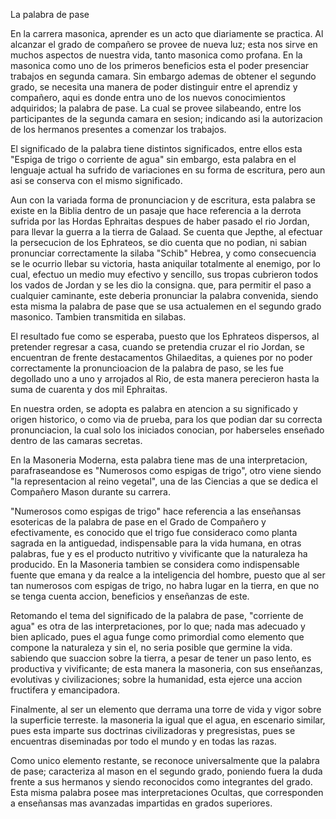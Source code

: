 La palabra de pase

En la carrera masonica, aprender es un acto que diariamente se practica. Al alcanzar el grado de compañero se provee de nueva luz; esta nos sirve en muchos 
aspectos de nuestra vida, tanto masonica como profana. En la masonica como uno de los primeros beneficios esta el poder presenciar trabajos en segunda camara.
Sin embargo ademas de obtener el segundo grado, se necesita una manera de poder distinguir entre el aprendiz y compañero, aqui es donde entra uno de los nuevos
conocimientos adquiridos; la palabra de pase. La cual se provee silabeando, entre los participantes de la segunda camara en sesion; indicando asi la autorizacion
de los hermanos presentes a comenzar los trabajos.

El significado de la palabra tiene distintos significados, entre ellos esta "Espiga de trigo o corriente de agua" sin embargo,
esta palabra en el lenguaje actual ha sufrido de variaciones en su forma de escritura, pero aun asi se conserva con el mismo significado.

Aun con la variada forma de pronunciacion y de escritura, esta palabra se existe en la Biblia dentro de un pasaje que hace referencia a la derrota sufrida por las 
Hordas Ephraitas despues de haber pasado el rio Jordan, para llevar la guerra a la tierra de Galaad.
Se cuenta que Jepthe, al efectuar la persecucion de los Ephrateos, se dio cuenta que no podian, ni sabian pronunciar correctamente la silaba "Schib" Hebrea, 
y como consecuencia se le ocurrio llebar su victoria, hasta aniquilar totalmente al enemigo, por lo cual, efectuo un medio muy efectivo y sencillo, sus tropas cubrieron todos
los vados de Jordan y se les dio la consigna. que, para permitir el paso a cualquier caminante, este deberia pronunciar la palabra convenida, siendo esta misma la palabra 
de pase que se usa actualemen en el segundo grado masonico. Tambien transmitida en silabas.


El resultado fue como se esperaba, puesto que los Ephrateos dispersos, al pretender regresar a casa, cuando se pretendia cruzar el rio Jordan, se encuentran de frente
destacamentos Ghilaeditas, a quienes por no poder correctamente la pronuncioacion de la palabra de paso, se les fue degollado uno a uno
y arrojados al Rio, de esta manera perecieron hasta la suma de cuarenta y dos mil Ephraitas.

En nuestra orden, se adopta es palabra en atencion a su significado y origen historico, o como via de prueba, para los que podian dar su correcta pronunciacion,
la cual solo los iniciados conocian, por haberseles enseñado dentro de las camaras secretas.

En la Masoneria Moderna, esta palabra tiene mas de una interpretacion, parafraseandose es "Numerosos como espigas de trigo", otro
viene siendo "la representacion al reino vegetal", una de las Ciencias a que se dedica el Compañero Mason durante su carrera.

"Numerosos como espigas de trigo" hace referencia a las enseñansas esotericas de la palabra de pase en el Grado de Compañero y efectivamente, 
es conocido que el trigo fue consideraco como planta sagrada en la antiguedad, indispensable para la vida humana, en otras palabras, fue y es el producto
nutritivo y vivificante que la naturaleza ha producido. En la Masoneria tambien se considera como indispensable fuente que emana y da realce a la inteligencia del hombre,
puesto que al ser tan numerosos com espigas de trigo, no habra lugar en la tierra, en que no se tenga cuenta accion, beneficios y enseñanzas de este.

Retomando el tema del significado de la palabra de pase, "corriente de agua" es otra de las interpretaciones, por lo que; nada mas adecuado y bien aplicado, 
pues el agua funge como primordial como elemento que compone la naturaleza y sin el, no seria posible que germine la vida. sabiendo que suaccion sobre la tierra, 
a pesar de tener un paso lento, es productiva y vivificante; de esta manera la masoneria, con sus enseñanzas, evolutivas y civilizaciones; sobre la humanidad, esta ejerce
una accion fructifera y emancipadora.

Finalmente, al ser un elemento que derrama una torre de vida y vigor sobre la superficie terreste. la masoneria la igual que el agua, en escenario similar, 
pues esta imparte sus doctrinas civilizadoras y pregresistas, pues se encuentras diseminadas por todo el mundo y en todas las razas.

Como unico elemento restante, se reconoce universalmente que la palabra de pase; caracteriza al mason en el segundo grado,
poniendo fuera la duda frente a sus hermanos y siendo reconocidos como integrantes del grado.
Esta misma palabra posee mas interpretaciones Ocultas, que corresponden a enseñansas mas avanzadas impartidas en grados superiores.



















